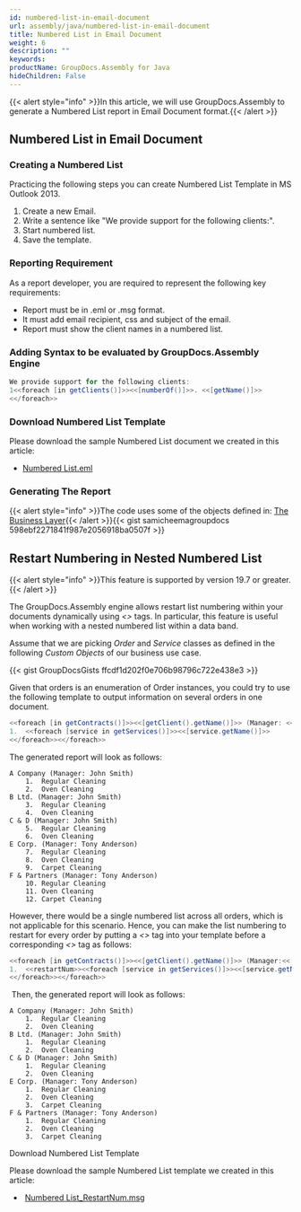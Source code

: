 ```yaml
---
id: numbered-list-in-email-document
url: assembly/java/numbered-list-in-email-document
title: Numbered List in Email Document
weight: 6
description: ""
keywords: 
productName: GroupDocs.Assembly for Java
hideChildren: False
---
```

{{< alert style="info" >}}In this article, we will use GroupDocs.Assembly to generate a Numbered List report in Email Document format.{{< /alert >}}

## Numbered List in Email Document

### Creating a Numbered List

Practicing the following steps you can create Numbered List Template in MS Outlook 2013.

1.  Create a new Email.
2.  Write a sentence like "We provide support for the following clients:".
3.  Start numbered list.
4.  Save the template.

### Reporting Requirement

As a report developer, you are required to represent the following key requirements:

*   Report must be in .eml or .msg format.
*   It must add email recipient, css and subject of the email.
*   Report must show the client names in a numbered list.

### Adding Syntax to be evaluated by GroupDocs.Assembly Engine

```java
We provide support for the following clients:
1<<foreach [in getClients()]>><<[numberOf()]>>. <<[getName()]>>
<</foreach>>
```

### Download Numbered List Template

Please download the sample Numbered List document we created in this article:

*   [Numbered List.eml](https://raw.githubusercontent.com/groupdocs-assembly/GroupDocs.Assembly-for-Java/master/Examples/GroupDocs.Assembly.Examples.Java/Data/Storage/Email%20Templates/Bulleted%20List.eml?raw=true)

### Generating The Report

{{< alert style="info" >}}The code uses some of the objects defined in: [The Business Layer](https://docs.groupdocs.com/assembly/java/the-business-layer/){{< /alert >}}{{< gist samicheemagroupdocs 598ebf2271841f987e2056918ba0507f >}}



## Restart Numbering in Nested Numbered List 

{{< alert style="info" >}}This feature is supported by version 19.7 or greater.{{< /alert >}}


The GroupDocs.Assembly engine allows restart list numbering within your documents dynamically using *<<restartNum>>* tags. In particular, this feature is useful when working with a nested numbered list within a data band.

Assume that we are picking *Order* and *Service* classes as defined in the following *Custom Objects* of our business use case.

{{< gist GroupDocsGists ffcdf1d202f0e706b98796c722e438e3 >}}

Given that orders is an enumeration of Order instances, you could try to use the following template to output information on several orders in one document.

```java
<<foreach [in getContracts()]>><<[getClient().getName()]>> (Manager: <<[getManager().getName()]>>)
1.  <<foreach [service in getServices()]>><<[service.getName()]>>
<</foreach>><</foreach>>
```

The generated report will look as follows:
```
A Company (Manager: John Smith)
	1.	Regular Cleaning
	2.	Oven Cleaning
B Ltd. (Manager: John Smith)
	3.	Regular Cleaning
	4.	Oven Cleaning
C & D (Manager: John Smith)
	5.	Regular Cleaning
	6.	Oven Cleaning
E Corp. (Manager: Tony Anderson)
	7.	Regular Cleaning
	8.	Oven Cleaning
	9.	Carpet Cleaning
F & Partners (Manager: Tony Anderson)
	10.	Regular Cleaning
	11.	Oven Cleaning
	12.	Carpet Cleaning
```

However, there would be a single numbered list across all orders, which is not applicable for this scenario. Hence, you can make the list numbering to restart for every order by putting a *<<restartNum>>* tag into your template before a corresponding *<<foreach>>* tag as follows:

```java
<<foreach [in getContracts()]>><<[getClient().getName()]>> (Manager:<<[getManager().getName()]>>)
1.  <<restartNum>><<foreach [service in getServices()]>><<[service.getName()]>>
<</foreach>><</foreach>>
```

 Then, the generated report will look as follows:
```
A Company (Manager: John Smith)
	1.	Regular Cleaning
	2.	Oven Cleaning
B Ltd. (Manager: John Smith)
	1.	Regular Cleaning
	2.	Oven Cleaning
C & D (Manager: John Smith)
	1.	Regular Cleaning
	2.	Oven Cleaning
E Corp. (Manager: Tony Anderson)
	1.	Regular Cleaning
	2.	Oven Cleaning
	3.	Carpet Cleaning
F & Partners (Manager: Tony Anderson)
	1.	Regular Cleaning
	2.	Oven Cleaning
	3.	Carpet Cleaning
```

Download Numbered List Template

Please download the sample Numbered List template we created in this article:

*    [Numbered List\_RestartNum.msg](attachments/49545620/85426184.msg)
